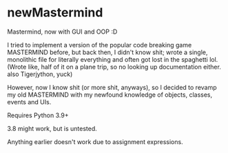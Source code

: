 # newMastermind
Mastermind, now with GUI and OOP :D

I tried to implement a version of the popular code breaking game MASTERMIND before, but back then, I didn't know shit; wrote a single, monolithic file for literally everything and often got lost in the spaghetti lol.
(Wrote like, half of it on a plane trip, so no looking up documentation either. also Tigerjython, yuck)

However, now I know shit (or more shit, anyways), so I decided to revamp my old MASTERMIND with my newfound knowledge of objects, classes, events and UIs.

Requires Python 3.9+

3.8 might work, but is untested.

Anything earlier doesn't work due to assignment expressions.
